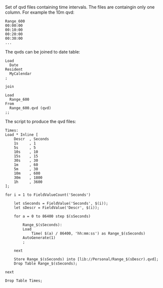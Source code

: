 Set of qvd files containing time intervals. The files are containgin only one column. For example the 10m qvd:

````
Range_600
00:00:00
00:10:00
00:20:00
00:30:00
...
````

The qvds can be joined to date table:

````
Load 
  Date
Resident
  MyCalendar
;

join

Load
  Range_600
From
  Range_600.qvd (qvd)
;;

````

The script to produce the qvd files:

````
Times:
Load * Inline [
	Descr  , Seconds
    1s     , 1
    5s     , 5	
    10s    , 10
    15s    , 15
    30s    , 30
    1m     , 60
    5m     , 30	
    10m    , 600
    30m    , 1800
    1h     , 3600
];

for i = 1 to FieldValueCount('Seconds')

    let sSeconds = FieldValue('Seconds', $(i));
    let sDescr = FieldValue('Descr', $(i));

    for a = 0 to 86400 step $(sSeconds)
    
    	Range_$(sSeconds):
        Load
            Time( $(a) / 86400, 'hh:mm:ss') as Range_$(sSeconds)
        AutoGenerate(1)
        ;
        
    next   
    
    Store Range_$(sSeconds) into [lib://Personal/Range_$(sDescr).qvd];
    Drop Table Range_$(sSeconds);

next

Drop Table Times;
````
